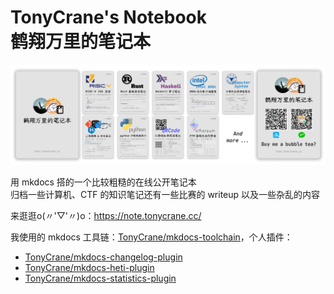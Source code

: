 # TonyCrane's Notebook<br/>鹤翔万里的笔记本

<picture>
  <source media="(prefers-color-scheme: dark)" srcset="docs/assets/github/github-dark.png">
  <img alt="Banner" src="docs/assets/github/github-light.png">
</picture>

用 mkdocs 搭的一个比较粗糙的在线公开笔记本  
归档一些计算机、CTF 的知识笔记还有一些比赛的 writeup 以及一些杂乱的内容

来逛逛o(〃'▽'〃)o：https://note.tonycrane.cc/

我使用的 mkdocs 工具链：[TonyCrane/mkdocs-toolchain](https://github.com/TonyCrane/mkdocs-toolchain)，个人插件：

- [TonyCrane/mkdocs-changelog-plugin](https://github.com/TonyCrane/mkdocs-changelog-plugin)
- [TonyCrane/mkdocs-heti-plugin](https://github.com/TonyCrane/mkdocs-heti-plugin)
- [TonyCrane/mkdocs-statistics-plugin](https://github.com/TonyCrane/mkdocs-statistics-plugin)